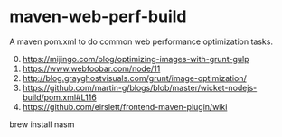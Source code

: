 # maven-web-perf-build
A maven pom.xml to do common web performance optimization tasks. 

0. https://mijingo.com/blog/optimizing-images-with-grunt-gulp
0. https://www.webfoobar.com/node/11
0. http://blog.grayghostvisuals.com/grunt/image-optimization/
0. https://github.com/martin-g/blogs/blob/master/wicket-nodejs-build/pom.xml#L116
0. https://github.com/eirslett/frontend-maven-plugin/wiki


brew install nasm

